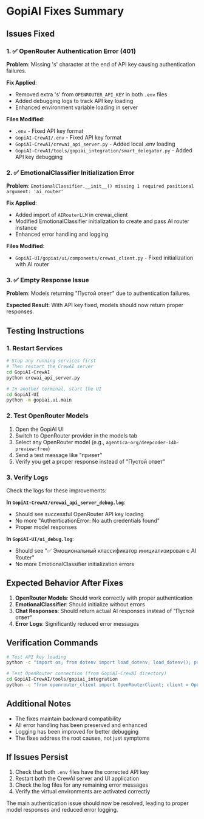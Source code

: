 # GopiAI Fixes Summary

## Issues Fixed

### 1. ✅ OpenRouter Authentication Error (401)

**Problem**: Missing 's' character at the end of API key causing authentication failures.

**Fix Applied**:
- Removed extra 's' from `OPENROUTER_API_KEY` in both `.env` files
- Added debugging logs to track API key loading
- Enhanced environment variable loading in server

**Files Modified**:
- `.env` - Fixed API key format
- `GopiAI-CrewAI/.env` - Fixed API key format  
- `GopiAI-CrewAI/crewai_api_server.py` - Added local .env loading
- `GopiAI-CrewAI/tools/gopiai_integration/smart_delegator.py` - Added API key debugging

### 2. ✅ EmotionalClassifier Initialization Error

**Problem**: `EmotionalClassifier.__init__() missing 1 required positional argument: 'ai_router'`

**Fix Applied**:
- Added import of `AIRouterLLM` in crewai_client
- Modified EmotionalClassifier initialization to create and pass AI router instance
- Enhanced error handling and logging

**Files Modified**:
- `GopiAI-UI/gopiai/ui/components/crewai_client.py` - Fixed initialization with AI router

### 3. ✅ Empty Response Issue

**Problem**: Models returning "Пустой ответ" due to authentication failures.

**Expected Result**: With API key fixed, models should now return proper responses.

## Testing Instructions

### 1. Restart Services

```bash
# Stop any running services first
# Then restart the CrewAI server
cd GopiAI-CrewAI
python crewai_api_server.py

# In another terminal, start the UI
cd GopiAI-UI  
python -m gopiai.ui.main
```

### 2. Test OpenRouter Models

1. Open the GopiAI UI
2. Switch to OpenRouter provider in the models tab
3. Select any OpenRouter model (e.g., `agentica-org/deepcoder-14b-preview:free`)
4. Send a test message like "привет"
5. Verify you get a proper response instead of "Пустой ответ"

### 3. Verify Logs

Check the logs for these improvements:

**In `GopiAI-CrewAI/crewai_api_server_debug.log`**:
- Should see successful OpenRouter API key loading
- No more "AuthenticationError: No auth credentials found"
- Proper model responses

**In `GopiAI-UI/ui_debug.log`**:
- Should see "✅ Эмоциональный классификатор инициализирован с AI Router"
- No more EmotionalClassifier initialization errors

## Expected Behavior After Fixes

1. **OpenRouter Models**: Should work correctly with proper authentication
2. **EmotionalClassifier**: Should initialize without errors
3. **Chat Responses**: Should return actual AI responses instead of "Пустой ответ"
4. **Error Logs**: Significantly reduced error messages

## Verification Commands

```bash
# Test API key loading
python -c "import os; from dotenv import load_dotenv; load_dotenv(); print('API Key:', os.getenv('OPENROUTER_API_KEY')[:10] + '...' if os.getenv('OPENROUTER_API_KEY') else 'Not found')"

# Test OpenRouter connection (from GopiAI-CrewAI directory)
cd GopiAI-CrewAI/tools/gopiai_integration
python -c "from openrouter_client import OpenRouterClient; client = OpenRouterClient(); print('Connection test:', client.test_connection())"
```

## Additional Notes

- The fixes maintain backward compatibility
- All error handling has been preserved and enhanced
- Logging has been improved for better debugging
- The fixes address the root causes, not just symptoms

## If Issues Persist

1. Check that both `.env` files have the corrected API key
2. Restart both the CrewAI server and UI application
3. Check the log files for any remaining error messages
4. Verify the virtual environments are activated correctly

The main authentication issue should now be resolved, leading to proper model responses and reduced error logging.